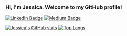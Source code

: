 ### Hi, I'm Jessica. Welcome to my GitHub profile!
[![LinkedIn Badge](http://img.shields.io/badge/-LinkedIn-0072b1?style=flat&logo=linkedin)](https://www.linkedin.com/in/jessica-lee-50307750/)
[![Medium Badge](http://img.shields.io/badge/-Medium-12100E?style=flat&logo=medium)](https://jessywlee.medium.com)

<!--
**jessywlee/jessywlee** is a ✨ _special_ ✨ repository because its `README.md` (this file) appears on your GitHub profile.

Here are some ideas to get you started:

- 🔭 I’m currently working on ...
- 🌱 I’m currently learning ...
- 👯 I’m looking to collaborate on ...
- 🤔 I’m looking for help with ...
- 💬 Ask me about ...
- 📫 How to reach me: ...
- 😄 Pronouns: ...
- ⚡ Fun fact: ...
-->

[![Jessica's GitHub stats](https://github-readme-stats.vercel.app/api?username=jessywlee&hide=stars&show_icons=true&theme=buefy)](https://github.com/jessywlee/github-readme-stats)
[![Top Langs](https://github-readme-stats.vercel.app/api/top-langs/?username=jessywlee&layout=compact&hide=html,css&theme=buefy)](https://github.com/jessywlee/github-readme-stats)

